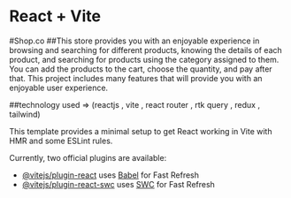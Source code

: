 # React + Vite
#Shop.co
##This store provides you with an enjoyable experience in browsing and searching for different products, knowing the details of each product, and searching for products using the category assigned to them. You can add the products to the cart, choose the quantity, and pay after that. This project includes many features that will provide you with an enjoyable user experience.

##technology used => (reactjs , vite , react router , rtk query , redux , tailwind)


This template provides a minimal setup to get React working in Vite with HMR and some ESLint rules.

Currently, two official plugins are available:

- [@vitejs/plugin-react](https://github.com/vitejs/vite-plugin-react/blob/main/packages/plugin-react/README.md) uses [Babel](https://babeljs.io/) for Fast Refresh
- [@vitejs/plugin-react-swc](https://github.com/vitejs/vite-plugin-react-swc) uses [SWC](https://swc.rs/) for Fast Refresh
